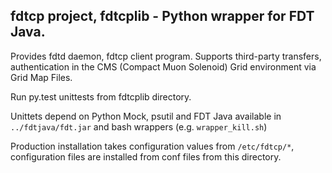 ## fdtcp project, fdtcplib - Python wrapper for FDT Java.

Provides fdtd daemon, fdtcp client program. Supports third-party transfers,
authentication in the CMS (Compact Muon Solenoid) Grid environment via Grid
Map Files.

Run py.test unittests from fdtcplib directory.

Unittets depend on Python Mock, psutil and FDT Java available in
    `../fdtjava/fdt.jar` and bash wrappers (e.g. `wrapper_kill.sh`)
    
Production installation takes configuration values from `/etc/fdtcp/*`,
configuration files are installed from conf files from this directory.

